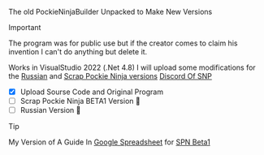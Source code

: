 The old PockieNinjaBuilder Unpacked to Make New Versions
> [!IMPORTANT]
> The program was for public use but if the creator comes to claim his invention I can't do anything but delete it.

Works in VisualStudio 2022 (.Net 4.8)
I will upload some modifications for the [Russian](http://ninjawars2.ru/) and [Scrap Pockie Ninja versions](https://pockieninja.online/) [Discord Of SNP](https://discord.gg/gCx5hCZPuv)

- [x] Upload Sourse Code and Original Program
- [ ] Scrap Pockie Ninja BETA1 Version :tada:
- [ ] Russian Version :tada:

> [!TIP]
>My Version of A Guide In [Google Spreadsheet](https://docs.google.com/spreadsheets/d/1hup3X_VJFtYc5zqrioXEoU4D3_YXT6dii0t390S12u4/) for [SPN Beta1](https://pockieninja.online/)
